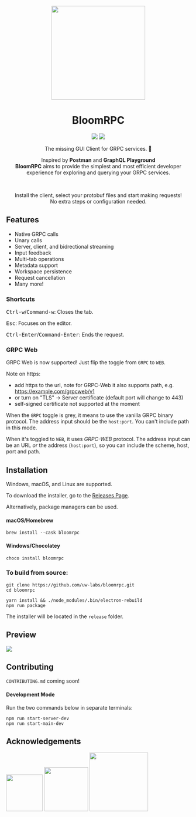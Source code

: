 <p align="center">
  <img src="./resources/logo.svg" width="256" height="256"/>
</p>
<h1 align="center">BloomRPC</h1>

<p align="center">
  <img src="https://img.shields.io/github/release/uw-labs/bloomrpc.svg" />
  <a href="https://uw-labs.slack.com/">
    <img src="https://img.shields.io/badge/Join-Slack-e44a61.svg" />
  </a>
</p>
<p align="center">The missing GUI Client for GRPC services. 🌸 </p>

<p align="center">Inspired by <b>Postman</b> and <b>GraphQL Playground</b><br/>
  <b>BloomRPC</b> aims to provide the simplest and most efficient developer experience for exploring
and querying your GRPC services.
</p>

<br/>

<p align="center">
  Install the client, select your protobuf files and start making requests! <br/>
  No extra steps or configuration needed.
</p>

## Features

- Native GRPC calls
- Unary calls
- Server, client, and bidrectional streaming
- Input feedback
- Multi-tab operations
- Metadata support
- Workspace persistence
- Request cancellation
- Many more!

### Shortcuts

<kbd>Ctrl-w</kbd>/<kbd>Command-w</kbd>: Closes the tab.

<kbd>Esc</kbd>: Focuses on the editor.

<kbd>Ctrl-Enter</kbd>/<kbd>Command-Enter</kbd>: Ends the request.

### GRPC Web

GRPC Web is now supported! Just flip the toggle from `GRPC` to `WEB`.

Note on https:

- add https to the url, note for GRPC-Web it also supports path, e.g. https://example.com/grpcweb/v1
- or turn on "TLS" -> Server certificate (default port will change to 443)
- self-signed certificate not supported at the moment

When the `GRPC` toggle is grey, it means to use the vanilla GRPC binary protocol. The address input should be the `host:port`. You can't include path in this mode.

When it's toggled to `WEB`, it uses _GRPC-WEB_ protocol. The address input can be an URL _or_ the address (`host:port`), so you can include the scheme, host, port and path.

## Installation
Windows, macOS, and Linux are supported.

To download the installer, go to the [Releases Page](https://github.com/uw-labs/bloomrpc/releases).

Alternatively, package managers can be used.
#### macOS/Homebrew
```
brew install --cask bloomrpc
```

#### Windows/Chocolatey
```
choco install bloomrpc
```

### To build from source:
```
git clone https://github.com/uw-labs/bloomrpc.git
cd bloomrpc

yarn install && ./node_modules/.bin/electron-rebuild
npm run package
```
The installer will be located in the `release` folder.

## Preview

<img src="./resources/editor-preview.gif" />

## Contributing

`CONTRIBUTING.md` coming soon!

#### Development Mode

Run the two commands below in separate terminals:
```
npm run start-server-dev
npm run start-main-dev
```

## Acknowledgements
<p float="left">
  <img src="./resources/thirdparties/electron-logo.png" width="100"/>
  <img src="./resources/thirdparties/react-logo.png" width="120" />
  <img src="./resources/thirdparties/grpc-logo.png" width="160" />
</p>
